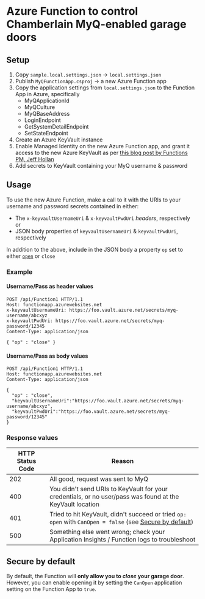 # Azure Function to control Chamberlain MyQ-enabled garage doors
## Setup
1. Copy `sample.local.settings.json` -> `local.settings.json`  
1. Publish `MyQFunctionApp.csproj` -> a new Azure Function app
1. Copy the application settings from `local.settings.json` to the Function App in Azure, specifically
    * MyQApplicationId
    * MyQCulture
    * MyQBaseAddress
    * LoginEndpoint
    * GetSystemDetailEndpoint
    * SetStateEndpoint
4. Create an Azure KeyVault instance
4. Enable Managed Identity on the new Azure Function app, and grant it access to the new Azure KeyVault as per [this blog post by Functions PM, Jeff Hollan](https://medium.com/statuscode/getting-key-vault-secrets-in-azure-functions-37620fd20a0b)
4. Add secrets to KeyVault containing your MyQ username & password

## Usage
To use the new Azure Function, make a call to it with the URIs to your username and password secrets contained in either:
* The `x-keyvaultUsernameUri` & `x-keyvaultPwdUri` *headers*, respectively  
or
* JSON body properties of `keyvaultUsernameUri` & `keyvaultPwdUri`, respectively

In addition to the above, include in the JSON body a property `op` set to either [`open`](#secure-by-default) or `close`

### Example
#### Username/Pass as header values
```
POST /api/Function1 HTTP/1.1
Host: functionapp.azurewebsites.net
x-keyvaultUsernameUri: https://foo.vault.azure.net/secrets/myq-username/abcxyz
x-keyvaultPwdUri: https://foo.vault.azure.net/secrets/myq-password/12345
Content-Type: application/json

{ "op" : "close" }
```

#### Username/Pass as body values
```
POST /api/Function1 HTTP/1.1
Host: functionapp.azurewebsites.net
Content-Type: application/json

{
  "op" : "close",
  "keyvaultUsernameUri":"https://foo.vault.azure.net/secrets/myq-username/abcxyz",
  "keyvaultPwdUri":"https://foo.vault.azure.net/secrets/myq-password/12345"
}
```

### Response values

| HTTP Status Code | Reason |
| --- | --- |
| 202 | All good, request was sent to MyQ
| 400 | You didn't send URIs to KeyVault for your credentials, or no user/pass was found at the KeyVault location
| 401 | Tried to hit KeyVault, didn't succeed or tried `op: open` with `CanOpen = false` (see [Secure by default](#secure-by-default))
| 500 | Something else went wrong; check your Application Insights / Function logs to troubleshoot

## Secure by default
By default, the Function will **only allow you to *close* your garage door**. However, you can enable opening it by setting the `CanOpen` application setting on the Function App to `true`.